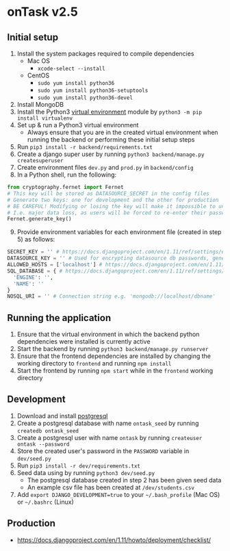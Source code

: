 # onTask v2.5

## Initial setup
1. Install the system packages required to compile dependencies
    - Mac OS
        - `xcode-select --install`
    - CentOS 
        - `sudo yum install python36`
        - `sudo yum install python36-setuptools`
        - `sudo yum install python36-devel`
2. Install MongoDB
3. Install the Python3 [virtual environment](https://packaging.python.org/guides/installing-using-pip-and-virtualenv/) module by `python3 -m pip install virtualenv`
4. Set up & run a Python3 virtual environment
    - Always ensure that you are in the created virtual environment when running the backend or performing these initial setup steps
5. Run `pip3 install -r backend/requirements.txt`
6. Create a django super user by running `python3 backend/manage.py createsuperuser`
7. Create environment files `dev.py` and `prod.py` in `backend/config`
8. In a Python shell, run the following:
```python
from cryptography.fernet import Fernet
# This key will be stored as DATASOURCE_SECRET in the config files
# Generate two keys: one for development and the other for production
# BE CAREFUL! Modifying or losing the key will make it impossible to unencrypt any datasource db passwords stored
# I.e. major data loss, as users will be forced to re-enter their passwords for every data source
Fernet.generate_key()
```
9. Provide environment variables for each environment file (created in step 5) as follows:
```python
SECRET_KEY = '' # https://docs.djangoproject.com/en/1.11/ref/settings/#secret-key
DATASOURCE_KEY = '' # Used for encrypting datasource db passwords, generated in step 6
ALLOWED_HOSTS = ['localhost'] # https://docs.djangoproject.com/en/1.11/ref/settings/#allowed-hosts
SQL_DATABASE = { # https://docs.djangoproject.com/en/1.11/ref/settings/#databases
  'ENGINE': '',
  'NAME': ''
}
NOSQL_URI = '' # Connection string e.g. 'mongodb://localhost/dbname'
```

## Running the application
1. Ensure that the virtual environment in which the backend python dependencies were installed is currently active
2. Start the backend by running `python3 backend/manage.py runserver`
3. Ensure that the frontend dependencies are installed by changing the working directory to `frontend` and running `npm install`
4. Start the frontend by running `npm start` while in the `frontend` working directory

## Development
1. Download and install [postgresql](https://www.postgresql.org/)
2. Create a postgresql database with name `ontask_seed` by running `createdb ontask_seed`
3. Create a postgresql user with name `ontask` by running `createuser ontask --password`
4. Store the created user's password in the `PASSWORD` variable in `dev/seed.py`
5. Run `pip3 install -r dev/requirements.txt`
6. Seed data using by running `python3 dev/seed.py`
    - The postgresql database created in step 2 has been given seed data
    - An example csv file has been created at `/dev/students.csv`
7. Add `export DJANGO_DEVELOPMENT=true` to your `~/.bash_profile` (Mac OS) or `~/.bashrc` (Linux)

## Production
- https://docs.djangoproject.com/en/1.11/howto/deployment/checklist/